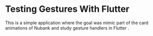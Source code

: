 # Testing Gestures With Flutter

This is a simple application where the goal was mimic part of the card animations of Nubank and study gesture handlers in Flutter .
